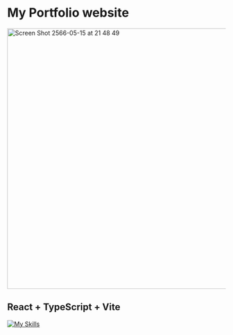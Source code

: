 # My Portfolio website

<img width="600" alt="Screen Shot 2566-05-15 at 21 48 49" src="https://github.com/Megabite1997/my-portfolio-reactjs/assets/my-website.png">


## React + TypeScript + Vite
[![My Skills](https://skillicons.dev/icons?i=react,ts,vite&perline=10)](https://skillicons.dev)



